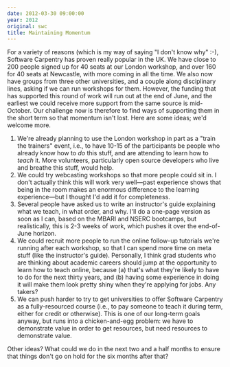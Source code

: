 ```yaml
---
date: 2012-03-30 09:00:00
year: 2012
original: swc
title: Maintaining Momentum
---
```

<p>For a variety of reasons (which is my way of saying "I don't know why" :-), Software Carpentry has proven really popular in the UK. We have close to 200 people signed up for 40 seats at our London workshop, and over 160 for 40 seats at Newcastle, with more coming in all the time. We also now have groups from three other universities, and a couple along disciplinary lines, asking if we can run workshops for them. However, the funding that has supported this round of work will run out at the end of June, and the earliest we could receive more support from the same source is mid-October. Our challenge now is therefore to find ways of supporting them in the short term so that momentum isn't lost. Here are some ideas; we'd welcome more.</p>
<ol>
<li>We're already planning to use the London workshop in part as a "train the trainers" event, i.e., to have 10-15 of the participants be people who already know how to <em>do</em> this stuff, and are attending to learn how to <em>teach</em> it. More volunteers, particularly open source developers who live and breathe this stuff, would help.</li>
<li>We could try webcasting workshops so that more people could sit in. I don't actually think this will work very well&mdash;past experience shows that being in the room makes an enormous difference to the learning experience&mdash;but I thought I'd add it for completeness.</li>
<li>Several people have asked us to write an instructor's guide explaining what we teach, in what order, and why. I'll do a one-page version as soon as I can, based on the MBARI and NSERC bootcamps, but realistically, this is 2-3 weeks of work, which pushes it over the end-of-June horizon.</li>
<li>We could recruit more people to run the online follow-up tutorials we're running after each workshop, so that I can spend more time on meta stuff (like the instructor's guide). Personally, I think grad students who are thinking about academic careers should jump at the opportunity to learn how to teach online, because (a) that's what they're likely to have to do for the next thirty years, and (b) having some experience in doing it will make them look pretty shiny when they're applying for jobs. Any takers?</li>
<li>We can push harder to try to get universities to offer Software Carpentry as a fully-resourced course (i.e., to pay someone to teach it during term, either for credit or otherwise). This is one of our long-term goals anyway, but runs into a chicken-and-egg problem: we have to demonstrate value in order to get resources, but need resources to demonstrate value.</li>
</ol>
<p>Other ideas? What could we do in the next two and a half months to ensure that things don't go on hold for the six months after that?</p>

